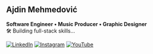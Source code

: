 ## Ajdin Mehmedović
**Software Engineer • Music Producer • Graphic Designer**  
🛠️ Building full-stack skills...

[![LinkedIn](https://img.shields.io/badge/-LinkedIn-000000?style=flat-square&logo=linkedin&logoColor=white)](https://www.linkedin.com/in/ajdin-mehmedovic/) [![Instagram](https://img.shields.io/badge/-Instagram-000000?style=flat-square&logo=instagram&logoColor=white)](https://instagram.com/plansio_central) [![YouTube](https://img.shields.io/badge/-YouTube-000000?style=flat-square&logo=youtube&logoColor=white)](https://www.youtube.com/@aydhiny)  
 

